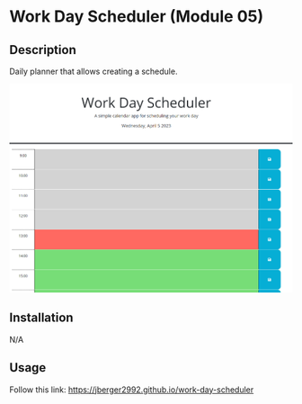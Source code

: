 # Work Day Scheduler (Module 05)

## Description

Daily planner that allows creating a schedule.

![preview](./assets/images/Screenshot%202023-04-05%20234137.png)

## Installation

N/A

## Usage

Follow this link: https://jberger2992.github.io/work-day-scheduler